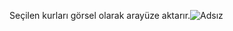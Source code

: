 Seçilen kurları görsel olarak arayüze aktarır.![Adsız](https://user-images.githubusercontent.com/74963059/215865719-1692e512-77b7-4ae4-9007-0268e374652e.png)
